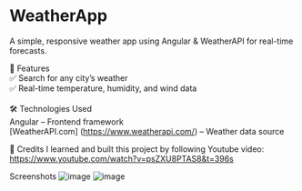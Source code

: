 # WeatherApp
A simple, responsive weather app using Angular & WeatherAPI for real-time forecasts.

🚀 Features<br>
✅ Search for any city’s weather<br>
✅ Real-time temperature, humidity, and wind data<br>
<br>
🛠️ Technologies Used<br>
Angular – Frontend framework<br>
[WeatherAPI.com] (https://www.weatherapi.com/) – Weather data source<br>

🎥 Credits 
I learned and built this project by following Youtube video:
https://www.youtube.com/watch?v=psZXU8PTAS8&t=396s

Screenshots
![image](https://github.com/user-attachments/assets/2bcca44a-ef3d-46e8-80de-1ecc7ef463e3)
![image](https://github.com/user-attachments/assets/18897e94-618f-4068-b4d3-054e137b7e3e)





